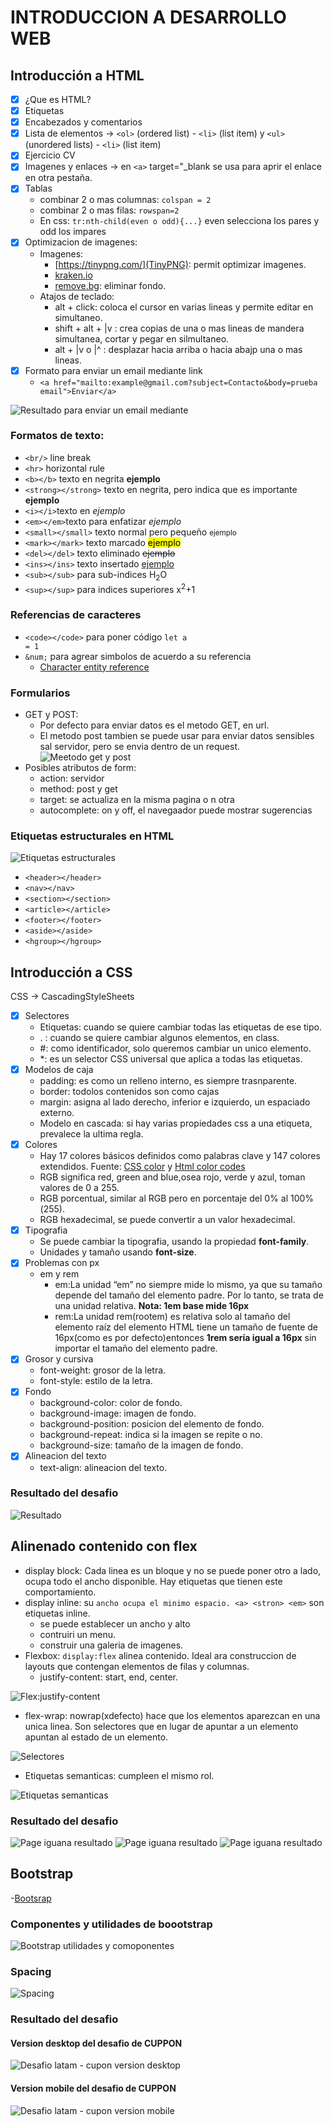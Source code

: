 # INTRODUCCION A DESARROLLO WEB

## Introducción a HTML
- [x] ¿Que es HTML?
- [x] Etiquetas
- [x] Encabezados y comentarios
- [x] Lista de elementos -> `<ol>` (ordered list) -  `<li>` (list item) y `<ul>` (unordered lists) - `<li>` (list item)
- [x] Ejercicio CV
- [x] Imagenes y enlaces -> en `<a>` target="_blank se usa para aprir el enlace en otra pestaña.
- [x] Tablas
  - combinar 2 o mas columnas: `colspan = 2`
  - combinar 2 o mas filas: `rowspan=2`
  - En css: `tr:nth-child(even o odd){...}` even selecciona los pares y odd los impares
- [x] Optimizacion de imagenes:
  -  Imagenes:
     - [https://tinypng.com/](TinyPNG): permit optimizar imagenes.
     - [kraken.io](kraken.io)
     - [remove.bg](remove.bg): eliminar fondo.
  - Atajos de teclado:
     - alt + click: coloca el cursor en varias lineas y permite editar en simultaneo.
     - shift + alt + |v : crea copias de una o  mas lineas de mandera simultanea, cortar y pegar en silmultaneo.
     - alt + |v o |^ : desplazar hacia arriba o hacia abajp una o mas lineas. 
- [x] Formato para enviar un email mediante link
  - `<a href="mailto:example@gmail.com?subject=Contacto&body=prueba email">Enviar</a>`

![Resultado para enviar un email mediante <a>](./Introduccion%20a%20HTML/images/emailto.png)
  
### Formatos de texto:
 - `<br/>` line break
 - `<hr>` horizontal rule
 - `<b></b>` texto en negrita <b>ejemplo</b>
 - `<strong></strong>` texto en negrita, pero indica que es importante <strong>ejemplo</strong>
 - `<i></i>`texto en <i>ejemplo</i>
 - `<em></em>`texto para enfatizar <em>ejemplo</em>
 - `<small></small>` texto normal pero pequeño <small>ejemplo</small>
 - `<mark></mark>` texto marcado <mark>ejemplo</mark>
 - `<del></del>` texto eliminado <del>ejemplo</del>
 - `<ins></ins>` texto insertado <ins>ejemplo</ins>
 - `<sub></sub>` para sub-indices H<sub>2</sub>O
 - `<sup></sup>` para indices superiores x<sup>2</sup>+1

### Referencias de caracteres
- `<code></code>` para poner código <code>let a = 1</code>
- `&num;` para agrear simbolos de acuerdo a su referencia
	- [Character entity reference](https://tools.w3cub.com/html-entities)

### Formularios
- GET y POST:
  - Por defecto para enviar datos es el metodo GET, en url.
  - El metodo post tambien se puede usar para enviar datos sensibles sal servidor, pero se envia dentro de un request.
![Meetodo get y post](./Introduccion%20a%20HTML/assets/imgs/metodogetandpost.png)
- Posibles atributos de form:
  - action: servidor
  - method: post y get
  - target: se actualiza en la misma pagina o n otra
  - autocomplete: on y off, el navegaador puede mostrar sugerencias

### Etiquetas estructurales en HTML
![Etiquetas estructurales](./Introduccion%20a%20HTML/images/semantic.png)
- `<header></header>`
- `<nav></nav>`
- `<section></section>`
- `<article></article>`
- `<footer></footer>`
- `<aside></aside>`
- `<hgroup></hgroup>`

## Introducción a CSS

CSS -> CascadingStyleSheets

- [x] Selectores
   - Etiquetas: cuando se quiere cambiar todas las etiquetas de ese tipo.
   - . : cuando se quiere cambiar algunos elementos, en class.
   - #: como identificador, solo queremos cambiar un unico elemento.
   - *: es un selector CSS universal que aplica a todas las etiquetas.
- [x] Modelos de caja
  - padding: es como un relleno interno, es siempre trasnparente.
  - border: todolos contenidos son como cajas
  - margin: asigna al lado derecho, inferior e izquierdo, un espaciado externo.
  - Modelo en cascada: si hay varias propiedades css a una etiqueta, prevalece la ultima regla.
- [x] Colores
  - Hay 17 colores básicos definidos como palabras clave y 147 colores extendidos. Fuente: [CSS color](https://www.w3.org/TR/css-color-3/) y [Html color codes](https://htmlcolorcodes.com/es/)
  - RGB significa red, green and blue,osea rojo, verde y azul, toman valores de 0 a 255.
  - RGB porcentual, similar al RGB pero en porcentaje del 0% al 100%(255).
  - RGB hexadecimal, se puede convertir a un valor hexadecimal.
- [x] Tipografia
  - Se puede cambiar la tipografia, usando la propiedad **font-family**.
  - Unidades y tamaño usando **font-size**.
- [x] Problemas con px
  - em y rem
    - em:La unidad “em” no siempre mide lo mismo, ya que su tamaño depende del tamaño del elemento padre. Por lo tanto, se trata de una unidad relativa. **Nota: 1em base mide 16px**
    - rem:La unidad rem(rootem) es relativa solo al tamaño del elemento raíz del elemento HTML tiene un tamaño de fuente de 16px(como es por defecto)entonces **1rem sería igual a 16px** sin importar el tamaño del elemento padre.
- [x] Grosor y cursiva
  - font-weight: grosor de la letra.
  - font-style: estilo de la letra.
- [x] Fondo
  - background-color: color de fondo.
  - background-image: imagen de fondo.
  - background-position: posicion del elemento de fondo.
  - background-repeat: indica si la imagen se repite o no.
  - background-size: tamaño de la imagen de fondo.
- [x] Alineacion del texto
  - text-align: alineacion del texto.


### Resultado del desafio
![Resultado](./Introduccion%20a%20CSS/landing.1/assets/imgs/Resultado.png)


## Alinenado contenido con flex

- display block: Cada linea es un bloque y no se puede poner otro a lado, ocupa todo el ancho disponible. Hay etiquetas que tienen este comportamiento.
- display inline: su `ancho ocupa el minimo espacio. <a> <stron> <em>` son etiquetas inline.
  - se puede establecer un ancho y alto
  - contruiri un menu.
  - construir una galeria de imagenes.
- Flexbox: `dispĺay:flex` alinea contenido. Ideal ara construccion de layouts que contengan elementos de filas y columnas.
  - justify-content: start, end, center.
  
![Flex:justify-content](./Alineando%20contenido%20con%20flex/assets/imgs/flex.png)
  - flex-wrap: nowrap(xdefecto) hace que los elementos aparezcan en una unica linea.
  Son selectores que en lugar de apuntar a un elemento apuntan al estado de un elemento.

![Selectores](./Alineando%20contenido%20con%20flex/assets/imgs/selectores.png)

- Etiquetas semanticas: cumpleen el mismo rol.

![Etiquetas semanticas](./Alineando%20contenido%20con%20flex/assets/imgs/etiquetassemanticas.png)

### Resultado del desafio
![Page iguana resultado](./Alineando%20contenido%20con%20flex/Desafio/assets/imgs/Page-iguana-resultado1.png)
![Page iguana resultado](./Alineando%20contenido%20con%20flex/Desafio/assets/imgs/Page-iguana-resultado2.png)
![Page iguana resultado](./Alineando%20contenido%20con%20flex/Desafio/assets/imgs/Page-iguana-resultado3.png)


## Bootstrap
-[Bootsrap](https://getbootstrap.com/docs/5.3/getting-started/introduction/)
### Componentes y utilidades de boootstrap
![Bootstrap utilidades y comoponentes](./Bootstrap/assets/imgs/componentesyutilidades.png)

### Spacing
![Spacing](./Bootstrap/assets/imgs/spacing.png)

### Resultado del desafio
#### Version desktop del desafio de CUPPON
  ![Desafio latam - cupon version desktop](./Bootstrap/Desafio/imgs/cupon-desktop.gif)

#### Version mobile del desafio de CUPPON
  ![Desafio latam - cupon version mobile](./Bootstrap/Desafio/imgs/cupon-mobilee.gif)
